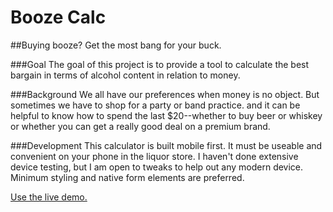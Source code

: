 # Booze Calc
##Buying booze? Get the most bang for your buck.

###Goal
The goal of this project is to provide a tool to calculate the best bargain in terms of alcohol content in relation to money.

###Background
We all have our preferences when money is no object. But sometimes we have to shop for a party or band practice. and it can be helpful to know how to spend the last $20--whether to buy beer or whiskey or whether you can get a really good deal on a premium brand.

###Development
This calculator is built mobile first. It must be useable and convenient on your phone in the liquor store. I haven't done extensive device testing, but I am open to tweaks to help out any modern device. Minimum styling and native form elements are preferred.

[Use the live demo.](http://zrgmedia.com/boozecalc)
